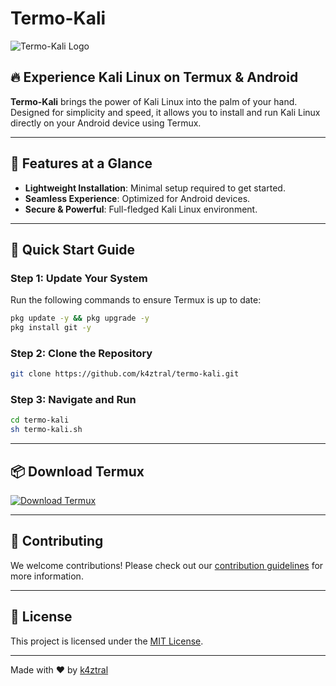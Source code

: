 # Termo-Kali

![Termo-Kali Logo](https://images.app.goo.gl/SrQL5) <!-- Replace this with an actual banner/logo -->

## 🔥 Experience Kali Linux on Termux & Android

**Termo-Kali** brings the power of Kali Linux into the palm of your hand. Designed for simplicity and speed, it allows you to install and run Kali Linux directly on your Android device using Termux.

---

## 🚀 Features at a Glance

- **Lightweight Installation**: Minimal setup required to get started.
- **Seamless Experience**: Optimized for Android devices.
- **Secure & Powerful**: Full-fledged Kali Linux environment.

---

## 📖 Quick Start Guide

### Step 1: Update Your System
Run the following commands to ensure Termux is up to date:

```bash
pkg update -y && pkg upgrade -y
pkg install git -y
```

### Step 2: Clone the Repository
```bash
git clone https://github.com/k4ztral/termo-kali.git
```

### Step 3: Navigate and Run
```bash
cd termo-kali
sh termo-kali.sh
```

---

## 📦 Download Termux

[![Download Termux](https://via.placeholder.com/200x50?text=Download+Termux)](https://f-droid.org/repo/com.termux_118.apk)

---

## 🤝 Contributing

We welcome contributions! Please check out our [contribution guidelines](CONTRIBUTING.md) for more information.

---

## 📜 License

This project is licensed under the [MIT License](LICENSE).

---

Made with ❤️ by [k4ztral](https://github.com/k4ztral)
